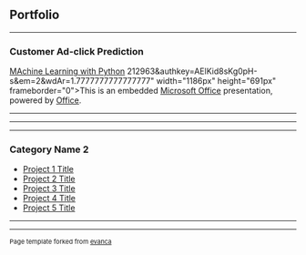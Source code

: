 ## Portfolio

---

### Customer Ad-click Prediction 

[MAchine Learning with Python](/sample_page)
212963&amp;authkey=AElKid8sKg0pH-s&amp;em=2&amp;wdAr=1.7777777777777777" width="1186px" height="691px" frameborder="0">This is an embedded <a target="_blank" href="https://office.com">Microsoft Office</a> presentation, powered by <a target="_blank" href="https://office.com/webapps">Office</a>.</iframe>

<!--<img src="images/dummy_thumbnail.jpg?raw=true"/>-->

---
<!--[Project 2 Title](/pdf/sample_presentation.pdf)
<img src="images/dummy_thumbnail.jpg?raw=true"/>-->

---
<!--[Project 3 Title](http://example.com/)
<img src="images/dummy_thumbnail.jpg?raw=true"/>>-->

---

### Category Name 2

- [Project 1 Title](http://example.com/)
- [Project 2 Title](http://example.com/)
- [Project 3 Title](http://example.com/)
- [Project 4 Title](http://example.com/)
- [Project 5 Title](http://example.com/)

---




---
<p style="font-size:11px">Page template forked from <a href="https://github.com/evanca/quick-portfolio">evanca</a></p>
<!-- Remove above link if you don't want to attibute -->
